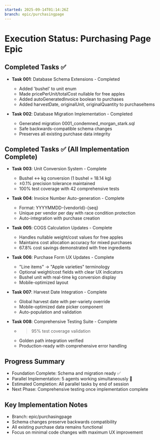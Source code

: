 ```yaml
---
started: 2025-09-14T01:14:26Z
branch: epic/purchasingpage
---
```


# Execution Status: Purchasing Page Epic

## Completed Tasks ✅
- **Task 001**: Database Schema Extensions - Completed
  - Added 'bushel' to unit enum
  - Made pricePerUnit/totalCost nullable for free apples
  - Added autoGeneratedInvoice boolean to purchases
  - Added harvestDate, originalUnit, originalQuantity to purchaseItems

- **Task 002**: Database Migration Implementation - Completed
  - Generated migration 0001_condemned_morgan_stark.sql
  - Safe backwards-compatible schema changes
  - Preserves all existing purchase data integrity

## Completed Tasks ✅ (All Implementation Complete)
- **Task 003**: Unit Conversion System - Complete
  - Bushel ↔ kg conversion (1 bushel = 18.14 kg)
  - ±0.1% precision tolerance maintained
  - 100% test coverage with 42 comprehensive tests

- **Task 004**: Invoice Number Auto-generation - Complete
  - Format: YYYYMMDD-{vendorId}-{seq}
  - Unique per vendor per day with race condition protection
  - Auto-integration with purchase creation

- **Task 005**: COGS Calculation Updates - Complete
  - Handles nullable weight/cost values for free apples
  - Maintains cost allocation accuracy for mixed purchases
  - 67.8% cost savings demonstrated with free ingredients

- **Task 006**: Purchase Form UX Updates - Complete
  - "Line items" → "Apple varieties" terminology
  - Optional weight/cost fields with clear UX indicators
  - Bushel unit with real-time kg conversion display
  - Mobile-optimized layout

- **Task 007**: Harvest Date Integration - Complete
  - Global harvest date with per-variety override
  - Mobile-optimized date picker component
  - Auto-population and validation

- **Task 008**: Comprehensive Testing Suite - Complete
  - >95% test coverage validation
  - Golden path integration verified
  - Production-ready with comprehensive error handling

## Progress Summary
- Foundation Complete: Schema and migration ready ✅
- Parallel Implementation: 5 agents working simultaneously 🚀
- Estimated Completion: All parallel tasks by end of session
- Next Phase: Comprehensive testing once implementation complete

## Key Implementation Notes
- Branch: epic/purchasingpage
- Schema changes preserve backwards compatibility
- All existing purchase data remains functional
- Focus on minimal code changes with maximum UX improvement